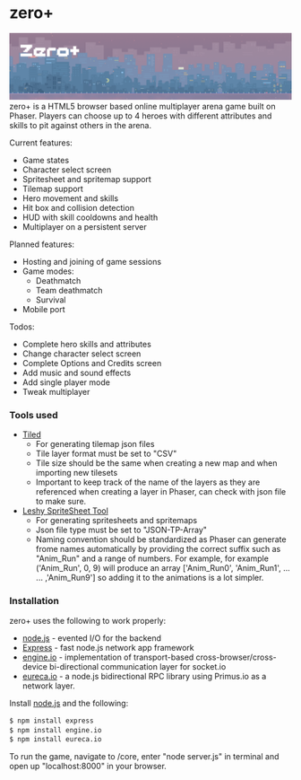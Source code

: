 # zero+
![](/core/images/github_title.gif)
zero+ is a HTML5 browser based online multiplayer arena game built on Phaser. Players can choose up to 4 heroes with different attributes and skills to pit against others in the arena. 

Current features:
- Game states 
- Character select screen
- Spritesheet and spritemap support
- Tilemap support
- Hero movement and skills
- Hit box and collision detection
- HUD with skill cooldowns and health
- Multiplayer on a persistent server
 
Planned features:
- Hosting and joining of game sessions
- Game modes: 
    - Deathmatch
    - Team deathmatch
    - Survival
- Mobile port

Todos:
- Complete hero skills and attributes
- Change character select screen
- Complete Options and Credits screen
- Add music and sound effects
- Add single player mode
- Tweak multiplayer 

### Tools used
- [Tiled]
    - For generating tilemap json files
    - Tile layer format must be set to "CSV"
    - Tile size should be the same when creating a new map and when importing new tilesets
    - Important to keep track of the name of the layers as they are referenced when creating a layer in Phaser, can check with json file to make sure.
- [Leshy SpriteSheet Tool]
    - For generating spritesheets and spritemaps
    - Json file type must be set to "JSON-TP-Array"
    - Naming convention should be standardized as Phaser can generate frome names automatically by providing the correct suffix such as "Anim_Run" and a range of numbers. For example, for example ('Anim_Run', 0, 9) will produce an array ['Anim_Run0', 'Anim_Run1', ... ... ,'Anim_Run9'] so adding it to the animations is a lot simpler.

### Installation
zero+ uses the following to work properly:

* [node.js] - evented I/O for the backend
* [Express] - fast node.js network app framework
* [engine.io] - implementation of transport-based cross-browser/cross-device bi-directional communication layer for socket.io
* [eureca.io] - a node.js bidirectional RPC library using Primus.io as a network layer.

Install [node.js] and the following:
```sh
$ npm install express
$ npm install engine.io
$ npm install eureca.io
````
To run the game, navigate to /core, enter "node server.js" in terminal and open up "localhost:8000" in your browser.

[//]: # (These are reference links used in the body of this note and get stripped out when the markdown processor does its job. There is no need to format nicely because it shouldn't be seen. Thanks SO - http://stackoverflow.com/questions/4823468/store-comments-in-markdown-syntax)

   [node.js]: <http://nodejs.org>
   [express]: <http://expressjs.com>
   [engine.io]: <https://github.com/socketio/engine.io>
   [eureca.io]: <http://eureca.io>
   [Tiled]: <http://www.mapeditor.org/>
   [Leshy SpriteSheet Tool]: <https://www.leshylabs.com/apps/sstool/>

